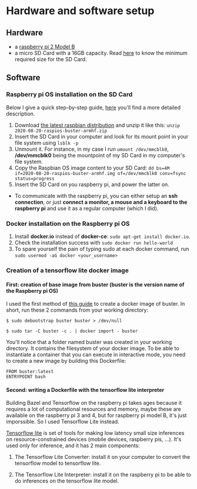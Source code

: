 # Hardware and software setup
## Hardware
- a [raspberry pi 2 Model B](https://www.raspberrypi.org/products/raspberry-pi-2-model-b/)
- a micro SD Card with a 16GB capacity. Read [here](https://www.raspberrypi.org/documentation/installation/sd-cards.md) to know the minimum required size for the SD Card.

## Software
### Raspberry pi OS installation on the SD Card
Below I give a quick step-by-step guide, [here](https://www.raspberrypi.org/documentation/installation/installing-images/) you'll find a more detailed description.
1. Download [the latest raspbian distribution](https://www.raspberrypi.org/downloads/raspberry-pi-os/) and unzip it like this: `unzip 2020-08-20-raspios-buster-armhf.zip`
2. Insert the SD Card in your computer and look for its mount point in your file system using `lsblk -p`
3. Unmount it. For instance, in my case I run `umount /dev/mmcblk0`, **/dev/mmcblk0** being the mountpoint of my SD Card in my computer's file system.
4. Copy the Raspbian OS image content to your SD Card: `dd bs=4M if=2020-08-20-raspios-buster-armhf.img of=/dev/mmcblk0 conv=fsync status=progress`
5. Insert the SD Card on you raspberry pi, and power the latter on.

- To communicate with the raspberry pi, you can either setup an **ssh connection**, or just **connect a monitor, a mouse and a keyboard to the raspberry pi** and use it as a regular computer (which I did).

### Docker installation on the Raspberry pi OS
1. Install **docker.io** instead of **docker-ce**: `sudo apt-get install docker.io`.
2. Check the installation success with `sudo docker run hello-world`
3. To spare yourself the pain of typing sudo at each docker command, run `sudo usermod -aG docker <your_username>`

### Creation of a tensorflow lite docker image
#### First: creation of base image from buster (buster is the version name of the Raspberry pi OS)
I used the first method of [this guide](https://docs.docker.com/develop/develop-images/baseimages/) to create a docker image of buster.
In short, run these 2 commands from your working directory:

`$ sudo debootstrap buster buster > /dev/null`

`$ sudo tar -C buster -c . | docker import - buster`

You'll notice that a folder named buster was created in your working directory. It contains the filesystem of your docker image.
To be able to instantiate a container that you can execute in interactive mode, you need to create a new image by building this Dockerfile:
```
FROM buster:latest
ENTRYPOINT bash
```
#### Second: writing a Dockerfile with the tensorflow lite interpreter

Building Bazel and Tensorflow on the raspberry pi takes ages because it requires a lot of computational resources and memory, maybe these are available on the raspberry pi 3 and 4, but for raspberry pi model B, it's just imporssible. So I used Tensorflow Lite instead.

[Tensorflow lite](https://www.tensorflow.org/lite/guide) is set of tools for making low latency small size inferences on resource-constrained devices (mobile devices, raspberry pis, ...). It's used only for inference, and it has 2 main components:

1. The Tensorflow Lite Converter: install it on your computer to convert the tensorflow model to tensorflow lite.

2. The Tensorflow Lite Interpreter: install it on the raspberry pi to be able to do inferences on the tensorflow lite model.
